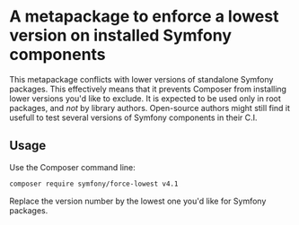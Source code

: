 A metapackage to enforce a lowest version on installed Symfony components
=========================================================================

This metapackage conflicts with lower versions of standalone Symfony packages.
This effectively means that it prevents Composer from installing lower versions you'd like to exclude.
It is expected to be used only in root packages, and *not* by library authors.
Open-source authors might still find it usefull to test several versions of Symfony components in their C.I.

Usage
-----

Use the Composer command line:

```bash
composer require symfony/force-lowest v4.1
```

Replace the version number by the lowest one you'd like for Symfony packages.
